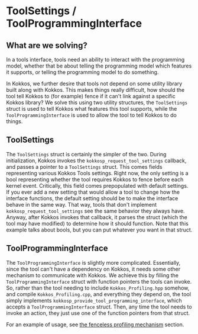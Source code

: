 # ToolSettings / ToolProgrammingInterface

## What are we solving?

In a tools interface, tools need an ability to interact with the programming model, whether that be about telling the programming model which features it supports, or telling the programming model to do something.

In Kokkos, we further desire that tools not depend on some utility library built along with Kokkos. This makes things really difficult, how should the tool tell Kokkos to (for example) fence if it can't link against a specific Kokkos library? We solve this using two utility structures, the `ToolSettings` struct is used to tell Kokkos what features this tool supports, while the `ToolProgrammingInterface` is used to allow the tool to tell Kokkos to do things.

## ToolSettings

The `ToolSettings` struct is certainly the simpler of the two. During initialization, Kokkos invokes the `kokkosp_request_tool_settings` callback, and passes a pointer to a `ToolSettings` struct. This comes fields representing various Kokkos Tools settings. Right now, the only setting is a bool representing whether the tool requires Kokkos to fence before each kernel event. Critically, this field comes prepopulated with default settings. If you ever add a new setting that would allow a tool to change how the interface functions, the default setting should be to make the interface behave in the same way. That way, tools that don't implement `kokkosp_request_tool_settings` see the same behavior they always have. Anyway, after Kokkos invokes that callback, it parses the struct (which the tool may have modified) to determine how it should function. Note that this example talks about bools, but you can put whatever you want in that struct.

## ToolProgrammingInterface

The `ToolProgrammingInterface` is slightly more complicated. Essentially, since the tool can't have a dependency on Kokkos, it needs some other mechanism to communicate with Kokkos. We achieve this by filling the `ToolProgrammingInterface` struct with function pointers the tools can invoke. So, rather than the tool needing to include `Kokkos_Profiling.hpp` somehow, and compile `Kokkos_Profiling.cpp`, and everything they depend on, the tool simply implements `kokkosp_provide_tool_programming_interface`, which accepts a `ToolProgrammingInterface` struct. Then, any time the tool needs to invoke an action, they just use one of the function pointers from that struct.

For an example of usage, see [the fenceless profiling mechanism](FencelessProfilingMechanism.md) section.